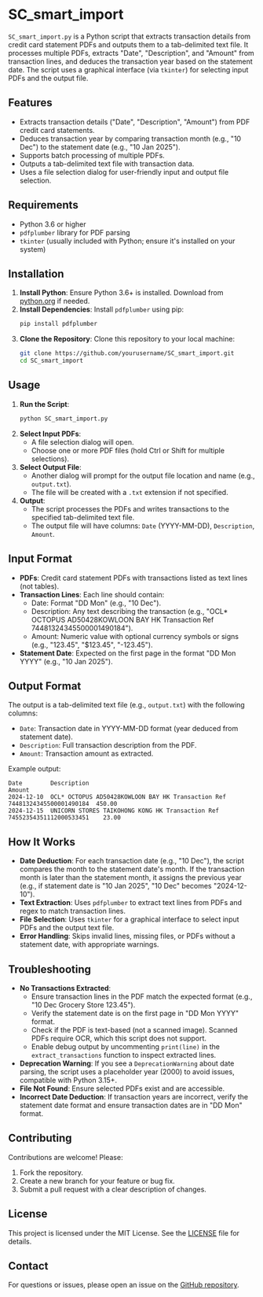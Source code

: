 # SC_smart_import

`SC_smart_import.py` is a Python script that extracts transaction details from credit card statement PDFs and outputs them to a tab-delimited text file. It processes multiple PDFs, extracts "Date", "Description", and "Amount" from transaction lines, and deduces the transaction year based on the statement date. The script uses a graphical interface (via `tkinter`) for selecting input PDFs and the output file.

## Features
- Extracts transaction details ("Date", "Description", "Amount") from PDF credit card statements.
- Deduces transaction year by comparing transaction month (e.g., "10 Dec") to the statement date (e.g., "10 Jan 2025").
- Supports batch processing of multiple PDFs.
- Outputs a tab-delimited text file with transaction data.
- Uses a file selection dialog for user-friendly input and output file selection.

## Requirements
- Python 3.6 or higher
- `pdfplumber` library for PDF parsing
- `tkinter` (usually included with Python; ensure it's installed on your system)

## Installation
1. **Install Python**: Ensure Python 3.6+ is installed. Download from [python.org](https://www.python.org/downloads/) if needed.
2. **Install Dependencies**: Install `pdfplumber` using pip:
   ```bash
   pip install pdfplumber
   ```
3. **Clone the Repository**: Clone this repository to your local machine:
   ```bash
   git clone https://github.com/yourusername/SC_smart_import.git
   cd SC_smart_import
   ```

## Usage
1. **Run the Script**:
   ```bash
   python SC_smart_import.py
   ```
2. **Select Input PDFs**:
   - A file selection dialog will open.
   - Choose one or more PDF files (hold Ctrl or Shift for multiple selections).
3. **Select Output File**:
   - Another dialog will prompt for the output file location and name (e.g., `output.txt`).
   - The file will be created with a `.txt` extension if not specified.
4. **Output**:
   - The script processes the PDFs and writes transactions to the specified tab-delimited text file.
   - The output file will have columns: `Date` (YYYY-MM-DD), `Description`, `Amount`.

## Input Format
- **PDFs**: Credit card statement PDFs with transactions listed as text lines (not tables).
- **Transaction Lines**: Each line should contain:
  - Date: Format "DD Mon" (e.g., "10 Dec").
  - Description: Any text describing the transaction (e.g., "OCL* OCTOPUS AD50428KOWLOON BAY HK Transaction Ref 74481324345500001490184").
  - Amount: Numeric value with optional currency symbols or signs (e.g., "123.45", "$123.45", "-123.45").
- **Statement Date**: Expected on the first page in the format "DD Mon YYYY" (e.g., "10 Jan 2025").

## Output Format
The output is a tab-delimited text file (e.g., `output.txt`) with the following columns:
- `Date`: Transaction date in YYYY-MM-DD format (year deduced from statement date).
- `Description`: Full transaction description from the PDF.
- `Amount`: Transaction amount as extracted.

Example output:
```
Date        Description                                                      Amount
2024-12-10  OCL* OCTOPUS AD50428KOWLOON BAY HK Transaction Ref 74481324345500001490184  450.00
2024-12-15  UNICORN STORES TAIKOHONG KONG HK Transaction Ref 74552354351112000533451    23.00
```

## How It Works
- **Date Deduction**: For each transaction date (e.g., "10 Dec"), the script compares the month to the statement date's month. If the transaction month is later than the statement month, it assigns the previous year (e.g., if statement date is "10 Jan 2025", "10 Dec" becomes "2024-12-10").
- **Text Extraction**: Uses `pdfplumber` to extract text lines from PDFs and regex to match transaction lines.
- **File Selection**: Uses `tkinter` for a graphical interface to select input PDFs and the output text file.
- **Error Handling**: Skips invalid lines, missing files, or PDFs without a statement date, with appropriate warnings.

## Troubleshooting
- **No Transactions Extracted**:
  - Ensure transaction lines in the PDF match the expected format (e.g., "10 Dec Grocery Store 123.45").
  - Verify the statement date is on the first page in "DD Mon YYYY" format.
  - Check if the PDF is text-based (not a scanned image). Scanned PDFs require OCR, which this script does not support.
  - Enable debug output by uncommenting `print(line)` in the `extract_transactions` function to inspect extracted lines.
- **Deprecation Warning**: If you see a `DeprecationWarning` about date parsing, the script uses a placeholder year (2000) to avoid issues, compatible with Python 3.15+.
- **File Not Found**: Ensure selected PDFs exist and are accessible.
- **Incorrect Date Deduction**: If transaction years are incorrect, verify the statement date format and ensure transaction dates are in "DD Mon" format.

## Contributing
Contributions are welcome! Please:
1. Fork the repository.
2. Create a new branch for your feature or bug fix.
3. Submit a pull request with a clear description of changes.

## License
This project is licensed under the MIT License. See the [LICENSE](LICENSE) file for details.

## Contact
For questions or issues, please open an issue on the [GitHub repository](https://github.com/yourusername/SC_smart_import/issues).
